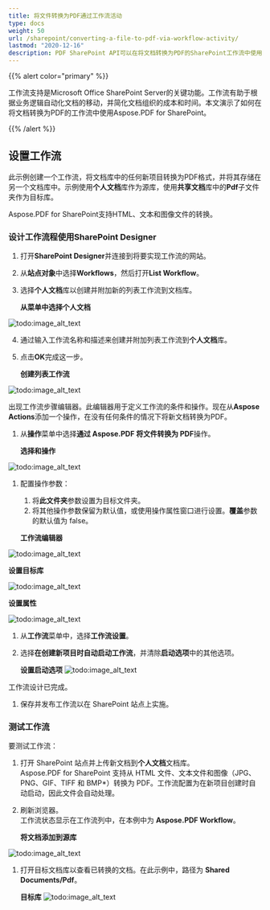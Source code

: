 ```yaml
---
title: 将文件转换为PDF通过工作流活动
type: docs
weight: 50
url: /sharepoint/converting-a-file-to-pdf-via-workflow-activity/
lastmod: "2020-12-16"
description: PDF SharePoint API可以在将文档转换为PDF的SharePoint工作流中使用。
---
```


{{% alert color="primary" %}}

工作流支持是Microsoft Office SharePoint Server的关键功能。工作流有助于根据业务逻辑自动化文档的移动，并简化文档组织的成本和时间。本文演示了如何在将文档转换为PDF的工作流中使用Aspose.PDF for SharePoint。

{{% /alert %}}
## **设置工作流**

此示例创建一个工作流，将文档库中的任何新项目转换为PDF格式，并将其存储在另一个文档库中。示例使用**个人文档**库作为源库，使用**共享文档**库中的**Pdf**子文件夹作为目标库。

Aspose.PDF for SharePoint支持HTML、文本和图像文件的转换。

### **设计工作流程使用SharePoint Designer**

1. 打开**SharePoint Designer**并连接到将要实现工作流的网站。
2. 从**站点对象**中选择**Workflows**，然后打开**List Workflow**。
3. 选择**个人文档**库以创建并附加新的列表工作流到文档库。

   **从菜单中选择个人文档**

![todo:image_alt_text](converting-a-file-to-pdf-via-workflow-activity_1.png)

4. 通过输入工作流名称和描述来创建并附加列表工作流到**个人文档**库。
5. 点击**OK**完成这一步。

   **创建列表工作流**

![todo:image_alt_text](converting-a-file-to-pdf-via-workflow-activity_2.png)

出现工作流步骤编辑器。此编辑器用于定义工作流的条件和操作。现在从**Aspose Actions**添加一个操作，在没有任何条件的情况下将新文档转换为PDF。
1. 从**操作**菜单中选择**通过 Aspose.PDF 将文件转换为 PDF**操作。

   **选择和操作**

![todo:image_alt_text](converting-a-file-to-pdf-via-workflow-activity_3.png)

1. 配置操作参数：
   1. 将**此文件夹**参数设置为目标文件夹。
   1. 将其他操作参数保留为默认值，或使用操作属性窗口进行设置。**覆盖**参数的默认值为 false。

   **工作流编辑器**

![todo:image_alt_text](converting-a-file-to-pdf-via-workflow-activity_4.png)

**设置目标库**

![todo:image_alt_text](converting-a-file-to-pdf-via-workflow-activity_5.png)

**设置属性**

![todo:image_alt_text](converting-a-file-to-pdf-via-workflow-activity_6.png)

1. 从**工作流**菜单中，选择**工作流设置**。
1. 选择**在创建新项目时自动启动工作流**，并清除**启动选项**中的其他选项。

   **设置启动选项**
![todo:image_alt_text](converting-a-file-to-pdf-via-workflow-activity_7.png)

工作流设计已完成。

1. 保存并发布工作流以在 SharePoint 站点上实施。

### **测试工作流**

要测试工作流：

1. 打开 SharePoint 站点并上传新文档到**个人文档**文档库。  
   Aspose.PDF for SharePoint 支持从 HTML 文件、文本文件和图像（JPG、PNG、GIF、TIFF 和 BMP*）转换为 PDF。工作流配置为在新项目创建时自动启动，因此文件会自动处理。
1. 刷新浏览器。  
   工作流状态显示在工作流列中，在本例中为 **Aspose.PDF Workflow**。

   **将文档添加到源库**

![todo:image_alt_text](converting-a-file-to-pdf-via-workflow-activity_8.png)

1. 打开目标文档库以查看已转换的文档。在此示例中，路径为 **Shared Documents/Pdf**。

   **目标库**
![todo:image_alt_text](converting-a-file-to-pdf-via-workflow-activity_9.png)